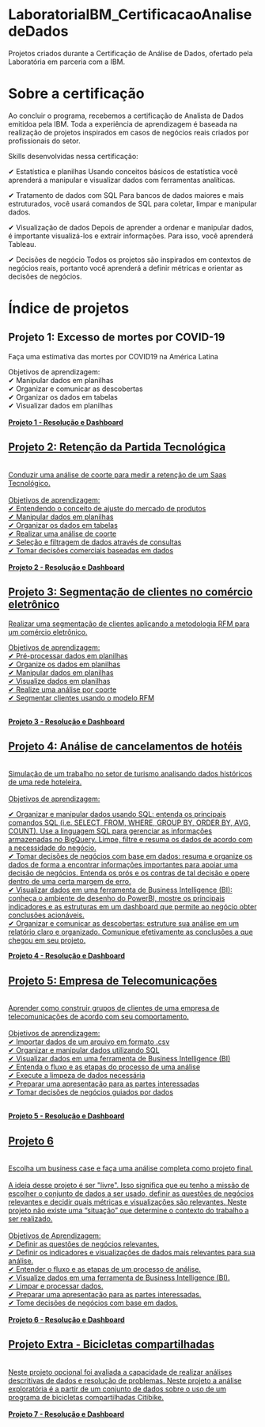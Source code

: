 # LaboratoriaIBM_CertificacaoAnalisedeDados
Projetos criados durante a Certificação de Análise de Dados, ofertado pela Laboratória em parceria com a IBM.

# Sobre a certificação

Ao concluir o programa, recebemos a certificação de Analista de Dados emitidoa pela IBM. Toda a experiência de aprendizagem é baseada na realização de projetos inspirados em casos de negócios reais criados por profissionais do setor.

Skills desenvolvidas nessa certificação:

✔ Estatística e planilhas Usando conceitos básicos de estatística você aprenderá a manipular e visualizar dados com ferramentas analíticas.

✔ Tratamento de dados com SQL Para bancos de dados maiores e mais estruturados, você usará comandos de SQL para coletar, limpar e manipular dados.

✔ Visualização de dados Depois de aprender a ordenar e manipular dados, é importante visualizá-los e extrair informações. Para isso, você aprenderá Tableau.

✔ Decisões de negócio Todos os projetos são inspirados em contextos de negócios reais, portanto você aprenderá a definir métricas e orientar as decisões de negócios.

 # Índice de projetos 
  
## Projeto 1: Excesso de mortes por COVID-19<br>

Faça uma estimativa das mortes por COVID19 na América Latina<br>

Objetivos de aprendizagem:<br>
✔ Manipular dados em planilhas<br>
✔ Organizar e comunicar as descobertas<br>
✔ Organizar os dados em tabelas<br>
✔ Visualizar dados em planilhas<br>
   <br>
<b><a href="https://github.com/ligid/LaboratoriaIBM_CertificacaoAnalisedeDados/tree/main/projeto1" target="_blank"> Projeto 1 - Resolução e Dashboard </b> 
  
## Projeto 2: Retenção da Partida Tecnológica<br>
<br>
Conduzir uma análise de coorte para medir a retenção de um Saas Tecnológico.<br>
  <br>
Objetivos de aprendizagem:<br>
✔ Entendendo o conceito de ajuste do mercado de produtos <br>
✔ Manipular dados em planilhas<br>
✔ Organizar os dados em tabelas<br>
✔ Realizar uma análise de coorte<br>
✔ Seleção e filtragem de dados através de consultas<br>
✔ Tomar decisões comerciais baseadas em dados<br>
  <br>
 <b><a href="https://github.com/ligid/LaboratoriaIBM_CertificacaoAnalisedeDados/tree/main/projeto2" target="_blank"> Projeto 2 - Resolução e Dashboard </b> 

## Projeto 3: Segmentação de clientes no comércio eletrônico
  
Realizar uma segmentação de clientes aplicando a metodologia RFM para um comércio eletrônico.<br>

Objetivos de aprendizagem:<br>
✔ Pré-processar dados em planilhas<br>
✔ Organize os dados em planilhas<br>
✔ Manipular dados em planilhas<br>
✔ Visualize dados em planilhas<br>
✔ Realize uma análise por coorte<br>
✔ Segmentar clientes usando o modelo RFM<br>
  <br>
 
<b><a href="https://github.com/ligid/LaboratoriaIBM_CertificacaoAnalisedeDados/tree/main/projeto3" target="_blank"> Projeto 3 - Resolução e Dashboard </b> 
   
   
## Projeto 4: Análise de cancelamentos de hotéis
<br>
Simulação de um trabalho no setor de turismo analisando dados históricos de uma rede hoteleira.<br>
  <br>
Objetivos de aprendizagem:<br>
 
✔ Organizar e manipular dados usando SQL: entenda os principais comandos SQL (i.e. SELECT, FROM, WHERE, GROUP BY, ORDER BY, AVG, COUNT). Use a linguagem SQL para gerenciar as informações armazenadas no BigQuery. Limpe, filtre e resuma os dados de acordo com a necessidade do negócio.<br>
✔ Tomar decisões de negócios com base em dados: resuma e organize os dados de forma a encontrar informações importantes para apoiar uma decisão de negócios. Entenda os prós e os contras de tal decisão e opere dentro de uma certa margem de erro.<br>
✔ Visualizar dados em uma ferramenta de Business Intelligence (BI): conheça o ambiente de desenho do PowerBI, mostre os principais indicadores e as estruturas em um dashboard que permite ao negócio obter conclusões acionáveis.<br>
✔ Organizar e comunicar as descobertas: estruture sua análise em um relatório claro e organizado. Comunique efetivamente as conclusões a que chegou em seu projeto.<br>
 
 <b><a href="https://github.com/ligid/LaboratoriaIBM_CertificacaoAnalisedeDados/tree/main/projeto4" target="_blank"> Projeto 4 - Resolução e Dashboard </b> 
   
## Projeto 5: Empresa de Telecomunicações
  <br>
Aprender como construir grupos de clientes de uma empresa de telecomunicações de acordo com seu comportamento.<br>
  <br>
Objetivos de aprendizagem:<br>
✔ Importar dados de um arquivo em formato .csv<br>
✔ Organizar e manipular dados utilizando SQL<br>
✔ Visualizar dados em uma ferramenta de Business Intelligence (BI)<br>
✔ Entenda o fluxo e as etapas do processo de uma análise<br>
✔ Execute a limpeza de dados necessária<br>
✔ Preparar uma apresentação para as partes interessadas<br>
✔ Tomar decisões de negócios guiados por dados<br>
  <br>
  
   <b><a href="https://github.com/ligid/LaboratoriaIBM_CertificacaoAnalisedeDados/tree/main/projeto5" target="_blank"> Projeto 5 - Resolução e Dashboard </b> 
     
     
## Projeto 6
  
<br>
Escolha um business case e faça uma análise completa como projeto final.<br>
<br>
A ideia desse projeto é ser "livre". Isso significa que eu tenho a missão de escolher o conjunto de dados a ser usado, definir as questões de negócios relevantes e decidir quais métricas e visualizações são relevantes. Neste projeto não existe uma “situação” que determine o contexto do trabalho a ser realizado. <br>
<br>
Objetivos de Aprendizagem:<br>
✔ Definir as questões de negócios relevantes.<br>
✔ Definir os indicadores e visualizações de dados mais relevantes para sua análise.<br>
✔ Entender o fluxo e as etapas de um processo de análise.<br>
✔ Visualize dados em uma ferramenta de Business Intelligence (BI).<br>
✔ Limpar e processar dados.<br>
✔ Preparar uma apresentação para as partes interessadas.<br>
✔ Tome decisões de negócios com base em dados.<br>
<br>
<b><a href="https://github.com/ligid/LaboratoriaIBM_CertificacaoAnalisedeDados/tree/main/projeto6" target="_blank"> Projeto 6 - Resolução e Dashboard</b> 
  
## Projeto Extra - Bicicletas compartilhadas
  
<br>
Neste projeto opcional foi avaliada a capacidade de realizar análises descritivas de dados e resolução de problemas. Neste projeto a análise exploratória é a partir de um conjunto de dados sobre o uso de um programa de bicicletas compartilhadas Citibike.<br>
<br>
<b><a href="https://github.com/ligid/LaboratoriaIBM_CertificacaoAnalisedeDados/tree/main/projetoextra_ibm" target="_blank"> Projeto 7 - Resolução e Dashboard </b> 

